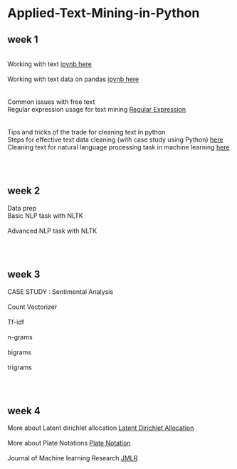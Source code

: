 # Applied-Text-Mining-in-Python

<div>
  <h2>week 1</h2>
  <br>Working with text <a href = "https://github.com/JM-Rishav/Applied-Text-Mining-in-Python/blob/main/Working%2BWith%2BText.ipynb"> ipynb here </a></br>
  <br>Working with text data on pandas <a href = "https://github.com/JM-Rishav/Applied-Text-Mining-in-Python/blob/main/Regex%2Bwith%2BPandas%2Band%2BNamed%2BGroups.ipynb"> ipynb here </a></br>
  <br></br>
  Common issues with free text
  <br>Regular expression usage for text mining
  <a href = "https://docs.python.org/3/library/re.html"> Regular Expression </a></br>
  <br></br>
  Tips and tricks of the trade for cleaning text in python
  <br>Steps for effective text data cleaning (with case study using Python) <a href = "https://www.analyticsvidhya.com/blog/2014/11/text-data-cleaning-steps-python/"> here </a></br>
  Cleaning text for natural language processing task in machine learning
  <a href = "http://ieva.rocks/2016/08/07/cleaning-text-for-nlp/"> here </a>
</div>

<br></br>

<div>
  <h2>week 2</h2>
  Data prep
  <br>Basic NLP task with NLTK</br>
  <br>Advanced NLP task with NLTK</br>
</div>

<br></br>

<div>
  <h2>week 3</h2>
  CASE STUDY : Sentimental Analysis
  <br>
  <br>Count Vectorizer</br>
  <br>Tf-idf</br>
  <br>n-grams</br>
  <br>bigrams</br>
  <br>trigrams</br>
<div>

<br></br>

<div>
  <h2>week 4</h2>
  More about Latent dirichlet allocation
  <a href = "https://en.wikipedia.org/wiki/Latent_Dirichlet_allocation"> Latent Dirichlet Allocation </a>
  <br></br>
  More about Plate Notations
  <a href = "https://en.wikipedia.org/wiki/Plate_notation"> Plate Notation </a>
  <br></br>
  Journal of Machine learning Research
  <a href = "https://github.com/JM-Rishav/Applied-Text-Mining-in-Python/blob/main/blei03a.pdf"> JMLR </a>
</div>
